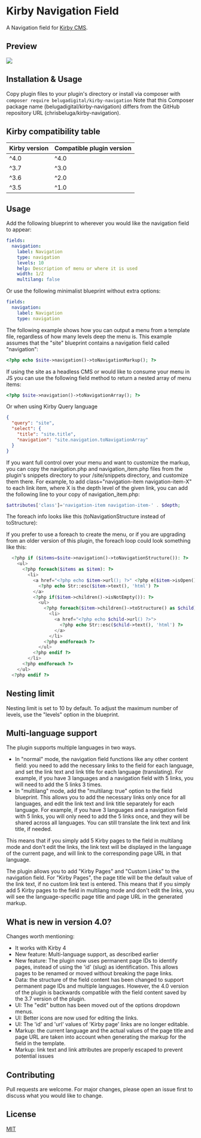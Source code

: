 # Kirby Navigation Field

A Navigation field for [Kirby CMS](https://getkirby.com).

## Preview

![](https://github.com/chrisbeluga/kirby-navigation/blob/main/navigation-demo-1.gif)

## Installation & Usage

Copy plugin files to your plugin's directory or install via composer with `composer require belugadigital/kirby-navigation`
Note that this Composer package name (belugadigital/kirby-navigation) differs from the GitHub repository URL (chrisbeluga/kirby-navigation).

## Kirby compatibility table

| Kirby version | Compatible plugin version |
|:--------------|:--------------------------|
| ^4.0          | ^4.0                      |
| ^3.7          | ^3.0                      |
| ^3.6          | ^2.0                      |
| ^3.5          | ^1.0                      |

## Usage

Add the following blueprint to wherever you would like the navigation field to appear:

```yaml
fields:
  navigation:
    label: Navigation
    type: navigation
    levels: 10
    help: Description of menu or where it is used
    width: 1/2
    multilang: false
```

Or use the following minimalist blueprint without extra options:

```yaml
fields:
  navigation:
    label: Navigation
    type: navigation
```

The following example shows how you can output a menu from a template file, regardless of how many levels deep the menu is. This example assumes that the "site" blueprint contains a navigation field called "navigation":

```php
<?php echo $site->navigation()->toNavigationMarkup(); ?>
```

If using the site as a headless CMS or would like to consume your menu in JS you can use the following field method to return a nested array of menu items:

```php
<?php $site->navigation()->toNavigationArray(); ?>
 ```

Or when using Kirby Query language

```json
{
  "query": "site",
  "select": {
    "title": "site.title",
    "navigation": "site.navigation.toNavigationArray"
  }
}
```

If you want full control over your menu and want to customize the markup, you can copy the navigation.php and navigation_item.php files from the plugin's snippets directory to your /site/snippets directory, and customize them there.
For example, to add class="navigation-item navigation-item-X" to each link item, where X is the depth level of the given link, you can add the following line to your copy of navigation_item.php:

```php
$attributes['class']='navigation-item navigation-item-' . $depth;
```

The foreach info looks like this (toNavigationStructure instead of
toStructure):

If you prefer to use a foreach to create the menu, or if you are
upgrading from an older version of this plugin, the foreach loop could
look something like this:

```php
  <?php if ($items=$site->navigation()->toNavigationStructure()): ?>
    <ul>
      <?php foreach($items as $item): ?>
        <li>
          <a href="<?php echo $item->url(); ?>" <?php e($item->isOpen(), 'aria-current') ?>>
            <?php echo Str::esc($item->text(), 'html') ?>
          </a>
          <?php if($item->children()->isNotEmpty()): ?>
            <ul>
              <?php foreach($item->children()->toStructure() as $child): ?>
                <li>
                  <a href="<?php echo $child->url() ?>">
                    <?php echo Str::esc($child->text(), 'html') ?>
                  </a>
                </li>
              <?php endforeach ?>
            </ul>
          <?php endif ?>
        </li>
      <?php endforeach ?>
    </ul>
  <?php endif ?>
```

## Nesting limit

Nesting limit is set to 10 by default. To adjust the maximum number of levels, use the "levels" option in the blueprint.

## Multi-language support

The plugin supports multiple languages in two ways.
- In "normal" mode, the navigation field functions like any other content field: you need to add the necessary links to the field for each language, and set the link text and link title for each language (translating). For example, if you have 3 languages and a navigation field with 5 links, you will need to add the 5 links 3 times.
- In "multilang" mode, add the "multilang: true" option to the field blueprint. This allows you to add the necessary links only once for all languages, and edit the link text and link title separately for each language. For example, if you have 3 languages and a navigation field with 5 links, you will only need to add the 5 links once, and they will be shared across all languages. You can still translate the link text and link title, if needed.

This means that if you simply add 5 Kirby pages to the field in multilang mode and don't edit the links, the link text will be displayed in the language of the current page, and will link to the corresponding page URL in that language.

The plugin allows you to add "Kirby Pages" and "Custom Links" to the navigation field. For "Kirby Pages", the page title will be the default value of the link text, if no custom link text is entered. This means that if you simply add 5 Kirby pages to the field in multilang mode and don't edit the links, you will see the language-specific page title and page URL in the generated markup.

## What is new in version 4.0?

Changes worth mentioning:
- It works with Kirby 4
- New feature: Multi-language support, as described earlier
- New feature: The plugin now uses permanent page IDs to identify pages, instead of using the 'id' (slug) as identification. This allows pages to be renamed or moved without breaking the page links.
- Data: the structure of the field content has been changed to support permanent page IDs and multiple languages. However, the 4.0 version of the plugin is backwards compatible with the field content saved by the 3.7 version of the plugin.
- UI: The "edit" button has been moved out of the options dropdown menus.
- UI: Better icons are now used for editing the links.
- UI: The 'id' and 'url' values of 'Kirby page' links are no longer editable.
- Markup: the current language and the actual values of the page title and page URL are taken into account when generating the markup for the field in the template.
- Markup: link text and link attributes are properly escaped to prevent potential issues

## Contributing

Pull requests are welcome. For major changes, please open an issue first to discuss what you would like to change.

## License

[MIT](https://choosealicense.com/licenses/mit/)
